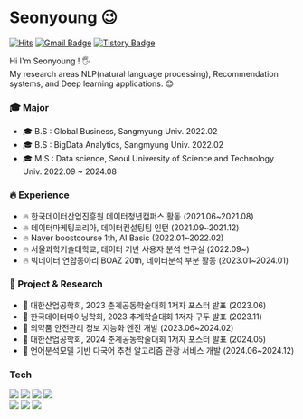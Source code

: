 # Seonyoung 😉
[![Hits](https://hits.seeyoufarm.com/api/count/incr/badge.svg?url=https%3A%2F%2Fgithub.com%2Fhaesoo9410&count_bg=%23EB8B10&title_bg=%23684327&icon=&icon_color=%23E7E7E7&title=VISIT&edge_flat=false)](https://github.com/haesoo9410) 
[![Gmail Badge](https://img.shields.io/badge/Gmail-D14836?style=flat&logo=Gmail&logoColor=white)](mailto:adbstjsdud@gmail.com) 
[![Tistory Badge](https://img.shields.io/badge/Tech%20Blog-555263?style=flat&logoColor=white)](https://haesoo9410.tistory.com/)

Hi I'm Seonyoung ! 🖐️ <br/>
My research areas NLP(natural language processing), Recommendation systems, and Deep learning applications. 😊

  
### 🎓 Major

- 🎓 B.S : Global Business, Sangmyung Univ. 2022.02
- 🎓 B.S : BigData Analytics, Sangmyung Univ. 2022.02
- 🎓 M.S : Data science, Seoul University of Science and Technology Univ. 2022.09 ~ 2024.08

### 🔥 Experience 

- 🔥 한국데이터산업진흥원 데이터청년캠퍼스 활동 (2021.06~2021.08)
- 🔥 데이터마케팅코리아, 데이터컨설팅팀 인턴 (2021.09~2021.12)
- 🔥 Naver boostcourse 1th, AI Basic (2022.01~2022.02)
- 🔥 서울과학기술대학교, 데이터 기반 사용자 분석 연구실 (2022.09~)
- 🔥 빅데이터 연합동아리 BOAZ 20th, 데이터분석 부분 활동 (2023.01~2024.01)

### 📃 Project & Research
- 📃 대한산업공학회, 2023 춘계공동학술대회 1저자 포스터 발표 (2023.06)
- 📃 한국데이터마이닝학회, 2023 추계학술대회 1저자 구두 발표 (2023.11)
- 📃 의약품 안전관리 정보 지능화 엔진 개발 (2023.06~2024.02)
- 📃 대한산업공학회, 2024 춘계공동학술대회 1저자 포스터 발표 (2024.05)
- 📃 언어분석모델 기반 다국어 추천 알고리즘 관광 서비스 개발 (2024.06~2024.12)

### Tech

<img src="https://img.shields.io/badge/Python-3776AB?style=flate&logo=python&logoColor=white"/> <img src="https://img.shields.io/badge/R studio-75AADB?style=flate&logo=rstudio&logoColor=white"/> <img src="https://img.shields.io/badge/Pytorch-EE4C2C?style=flate&logo=pytorch&logoColor=white"/> <img src="https://img.shields.io/badge/Jupyter-F37626?style=flate&logo=jupyter&logoColor=white"/> <br/>
<img src="https://img.shields.io/badge/DBeaver-382923?style=flate&logo=dbeaver&logoColor=white"/> <img src="https://img.shields.io/badge/Linux-FCC624?style=flate&logo=linux&logoColor=white"/> <img src="https://img.shields.io/badge/Amazon aws-232F3E?style=flate&logo=amazonaws&logoColor=white"/>
